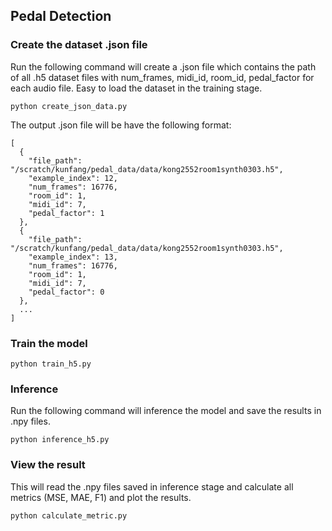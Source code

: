 ## Pedal Detection

### Create the dataset .json file

Run the following command will create a .json file which contains the path of all .h5 dataset files with num_frames, midi_id, room_id, pedal_factor for each audio file. Easy to load the dataset in the training stage.
```
python create_json_data.py
```

The output .json file will be have the following format:
```
[
  {
    "file_path": "/scratch/kunfang/pedal_data/data/kong2552room1synth0303.h5",
    "example_index": 12,
    "num_frames": 16776,
    "room_id": 1,
    "midi_id": 7,
    "pedal_factor": 1
  },
  {
    "file_path": "/scratch/kunfang/pedal_data/data/kong2552room1synth0303.h5",
    "example_index": 13,
    "num_frames": 16776,
    "room_id": 1,
    "midi_id": 7,
    "pedal_factor": 0
  },
  ...
]
```

### Train the model

```
python train_h5.py
```

### Inference

Run the following command will inference the model and save the results in .npy files.
```
python inference_h5.py
```

### View the result

This will read the .npy files saved in inference stage and calculate all metrics (MSE, MAE, F1) and plot the results.
```
python calculate_metric.py
```